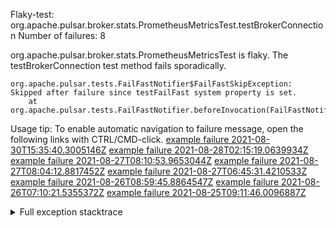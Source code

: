         
Flaky-test: org.apache.pulsar.broker.stats.PrometheusMetricsTest.testBrokerConnection
Number of failures: 8

org.apache.pulsar.broker.stats.PrometheusMetricsTest is flaky. The testBrokerConnection test method fails sporadically.

```
org.apache.pulsar.tests.FailFastNotifier$FailFastSkipException: Skipped after failure since testFailFast system property is set.
	at org.apache.pulsar.tests.FailFastNotifier.beforeInvocation(FailFastNotifier.java:88)

```

Usage tip: To enable automatic navigation to failure message, open the following links with CTRL/CMD-click.
[example failure 2021-08-30T15:35:40.3005146Z](https://github.com/apache/pulsar/runs/3463119398?check_suite_focus=true#step:9:2927)
[example failure 2021-08-28T02:15:19.0639934Z](https://github.com/apache/pulsar/runs/3448473880?check_suite_focus=true#step:9:1924)
[example failure 2021-08-27T08:10:53.9653044Z](https://github.com/apache/pulsar/runs/3440980370?check_suite_focus=true#step:9:1991)
[example failure 2021-08-27T08:04:12.8817452Z](https://github.com/apache/pulsar/runs/3440855241?check_suite_focus=true#step:9:1916)
[example failure 2021-08-27T06:45:31.4210533Z](https://github.com/apache/pulsar/runs/3440411158?check_suite_focus=true#step:9:1917)
[example failure 2021-08-26T08:59:45.8864547Z](https://github.com/apache/pulsar/runs/3430539961?check_suite_focus=true#step:9:2626)
[example failure 2021-08-26T07:10:21.5355372Z](https://github.com/apache/pulsar/runs/3429892136?check_suite_focus=true#step:9:1978)
[example failure 2021-08-25T09:11:46.0096887Z](https://github.com/apache/pulsar/runs/3420085427?check_suite_focus=true#step:10:1910)


<details>
<summary>Full exception stacktrace</summary>
<code><pre>
org.apache.pulsar.tests.FailFastNotifier$FailFastSkipException: Skipped after failure since testFailFast system property is set.
	at org.apache.pulsar.tests.FailFastNotifier.beforeInvocation(FailFastNotifier.java:88)

</pre></code>
</details>

